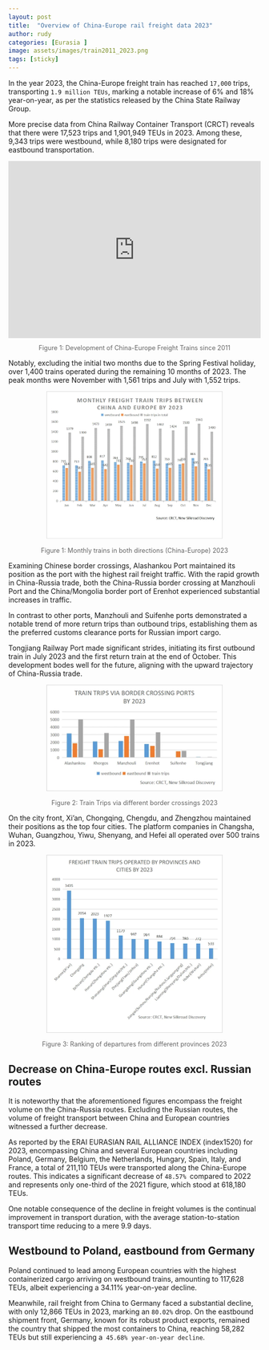 ```yaml
---
layout: post
title:  "Overview of China-Europe rail freight data 2023"
author: rudy
categories: [Eurasia ]
image: assets/images/train2011_2023.png
tags: [sticky]
---
```


In the year 2023, the China-Europe freight train has reached `17,000` trips, transporting `1.9 million TEUs`, marking a notable increase of 6% and 18% year-on-year, as per the statistics released by the China State Railway Group.

More precise data from China Railway Container Transport (CRCT) reveals that there were 17,523 trips and 1,901,949 TEUs in 2023. Among these, 9,343 trips were westbound, while 8,180 trips were designated for eastbound transportation.




<div style="position: relative; padding-bottom: 70%; height: 0; overflow: hidden; max-width: 100%; height: auto;">
    <iframe src="https://lookerstudio.google.com/embed/reporting/a1c243d7-02fd-4a14-9dab-cf93fce47215/page/5A57D" 
            frameborder="0" 
            style="position: absolute; top: 0; left: 0; width: 100%; height: 100%; border:0;" 
            allowfullscreen 
            sandbox="allow-storage-access-by-user-activation allow-scripts allow-same-origin allow-popups allow-popups-to-escape-sandbox">
    </iframe>
</div>
<p style="font-style: normal; color: #666; font-size: 0.9em;text-align: center;">Figure 1: Development of China-Europe Freight Trains since 2011</p>



Notably, excluding the initial two months due to the Spring Festival holiday, over 1,400 trains operated during the remaining 10 months of 2023. The peak months were November with 1,561 trips and July with 1,552 trips.


<div style="text-align: center;">
    <img src="/assets/images/monthly_trips2023.webp" alt="Alt text" style="max-width: 70%; height: auto;">
    <p style="font-style: normal; color: #666; font-size: 0.9em;">Figure 1: Monthly trains in both directions (China-Europe) 2023</p>
</div>







Examining Chinese border crossings, Alashankou Port maintained its position as the port with the highest rail freight traffic. With the rapid growth in China-Russia trade, both the China-Russia border crossing at Manzhouli Port and the China/Mongolia border port of Erenhot experienced substantial increases in traffic.

In contrast to other ports, Manzhouli and Suifenhe ports demonstrated a notable trend of more return trips than outbound trips, establishing them as the preferred customs clearance ports for Russian import cargo.

Tongjiang Railway Port made significant strides, initiating its first outbound train in July 2023 and the first return train at the end of October. This development bodes well for the future, aligning with the upward trajectory of China-Russia trade.




<div style="text-align: center;">
    <img src="/assets/images/border_data_2023.webp" alt="Alt text" style="max-width: 70%; height: auto;">
    <p style="font-style: normal; color: #666; font-size: 0.9em;">Figure 2: Train Trips via different border crossings 2023</p>
</div>


On the city front, Xi’an, Chongqing, Chengdu, and Zhengzhou maintained their positions as the top four cities. The platform companies in Changsha, Wuhan, Guangzhou, Yiwu, Shenyang, and Hefei all operated over 500 trains in 2023.



<div style="text-align: center;">
    <img src="/assets/images/train_rips-by-provinces-and-cities-2023.webp" alt="Alt text" style="max-width: 70%; height: auto;">
    <p style="font-style: inherit; color: #666; font-size: 0.9em;">Figure 3: Ranking of departures from different provinces 2023</p>
</div>


## Decrease on China-Europe routes excl. Russian routes

It is noteworthy that the aforementioned figures encompass the freight volume on the China-Russia routes. Excluding the Russian routes, the volume of freight transport between China and European countries witnessed a further decrease.

As reported by the ERAI EURASIAN RAIL ALLIANCE INDEX (index1520) for 2023, encompassing China and several European countries including Poland, Germany, Belgium, the Netherlands, Hungary, Spain, Italy, and France, a total of 211,110 TEUs were transported along the China-Europe routes. This indicates a significant decrease of `48.57% `compared to 2022 and represents only one-third of the 2021 figure, which stood at 618,180 TEUs.

One notable consequence of the decline in freight volumes is the continual improvement in transport duration, with the average station-to-station transport time reducing to a mere 9.9 days.


## Westbound to Poland, eastbound from Germany

Poland continued to lead among European countries with the highest containerized cargo arriving on westbound trains, amounting to 117,628 TEUs, albeit experiencing a 34.11% year-on-year decline.

Meanwhile, rail freight from China to Germany faced a substantial decline, with only 12,866 TEUs in 2023, marking an `80.02%` drop. On the eastbound shipment front, Germany, known for its robust product exports, remained the country that shipped the most containers to China, reaching 58,282 TEUs but still experiencing a` 45.68% year-on-year decline`.







